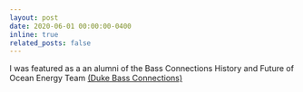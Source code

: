 ```yaml
---
layout: post
date: 2020-06-01 00:00:00-0400
inline: true
related_posts: false
---
```


I was featured as a an alumni of the Bass Connections History and Future of Ocean Energy Team <a href="https://bassconnections.duke.edu/ashley-blawas">(Duke Bass Connections)</a>
